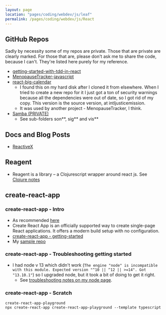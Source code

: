 ```yaml
---
layout: page
location: "pages/coding/webdev/js/leaf"
permalink: /pages/coding/webdev/js/React
---
```


## GitHub Repos 

Sadly by necessity some of my repos are private. Those that are private are clearly marked. For those that are, please don't ask me to share the code, because I can't. They're listed here purely for my reference.

- [getting-started-with-tdd-in-react](https://github.com/claresudbery/getting-started-with-tdd-in-react)
- [MenopauseTracker-javascript](https://github.com/claresudbery/MenopauseTracker-javascript)
- [react-big-calendar](http://intljusticemission.github.io/react-big-calendar/examples/index.html)
    - I found this on my hard disk after I cloned it from elsewhere. When I tried to create a new repo for it I just got a ton of security warnings because all the dependencies were out of date, so I got rid of my copy. This version is the source version, at intljusticemission.
    - It was used by another project - MenopauseTracker, I think.
- [Samba (PRIVATE)](https://github.com/claresudbery/samba)
    - See sub-folders son**, sig** and vis**

## Docs and Blog Posts

- [ReactiveX](/pages/coding/tools/ReactiveX)

## Reagent

- Reagent is a library – a Clojurescript wrapper around react js. See [Clojure notes](/pages/coding/lang/func/Clojure#reagent)

## create-react-app

### create-react-app - Intro

- As recommended [here](/pages/coding/webdev/Different-Webapp-Stacks)
- Create React App is an officially supported way to create single-page React applications. It offers a modern build setup with no configuration.
- [create-react-app - getting-started](https://create-react-app.dev/docs/getting-started/)
- My [sample repo](https://github.com/claresudbery/create-react-app-playground)

### create-react-app - Troubleshooting getting started

- I had node v 13 which didn't work (`The engine "node" is incompatible with this module. Expected version "^10 || ^12 || >=14". Got "13.10.1"`) so I upgraded node, but it took a bit of doing to get it right.
    - See [troubleshooting notes on my node page](/pages/coding/webdev/js/Node-JS#upgrading-node---troubleshooting).

### create-react-app - Scratch

```
create-react-app-playground
npx create-react-app create-react-app-playground --template typescript
```